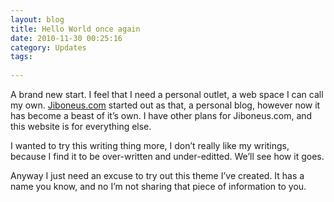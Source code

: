 ```yaml
---
layout: blog
title: Hello World once again
date: 2010-11-30 00:25:16
category: Updates
tags:
 
---
```


A brand new start. I feel that I need a personal outlet, a web space I can call my own. [Jiboneus.com](http://jiboneus.com) started out as that, a personal blog, however now it has become a beast of it’s own. I have other plans for Jiboneus.com, and this website is for everything else.

I wanted to try this writing thing more, I don’t really like my writings, because I find it to be over-written and under-editted. We’ll see how it goes.

Anyway I just need an excuse to try out this theme I’ve created. It has a name you know, and no I’m not sharing that piece of information to you.
